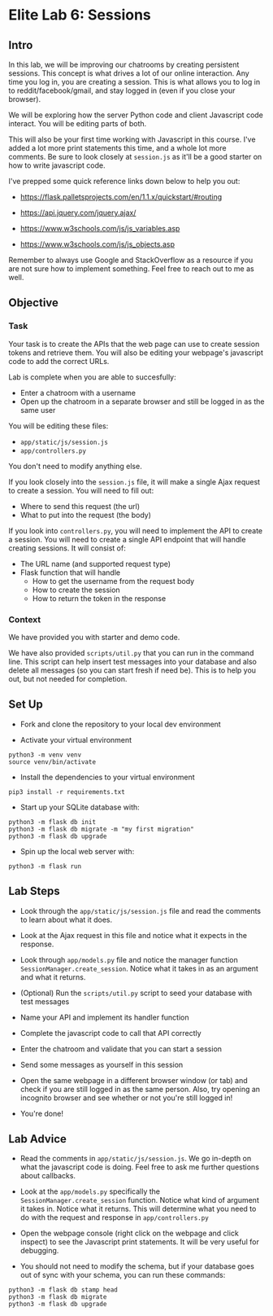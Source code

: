# Elite Lab 6: Sessions

## Intro
In this lab, we will be improving our chatrooms by creating persistent sessions. This concept is what drives a lot of our online interaction. Any time you log in, you are creating a session. This is what allows you to log in to reddit/facebook/gmail, and stay logged in (even if you close your browser).

We will be exploring how the server Python code and client Javascript code interact. You will be editing parts of both.

This will also be your first time working with Javascript in this course. I've added a lot
more print statements this time, and a whole lot more comments. Be sure to look closely
at `session.js` as it'll be a good starter on how to write javascript code.

I've prepped some quick reference links down below to help you out:

* https://flask.palletsprojects.com/en/1.1.x/quickstart/#routing

* https://api.jquery.com/jquery.ajax/

* https://www.w3schools.com/js/js_variables.asp

* https://www.w3schools.com/js/js_objects.asp


Remember to always use Google and StackOverflow as a resource if you are not sure how to implement something. Feel free to reach out to me as well.


## Objective
### Task
Your task is to create the APIs that the web page can use to create session tokens and retrieve them. You will also be editing your webpage's javascript code to add the correct URLs.

Lab is complete when you are able to succesfully:
* Enter a chatroom with a username
* Open up the chatroom in a separate browser and still be logged in as the same user

You will be editing these files:
* `app/static/js/session.js`
* `app/controllers.py`

You don't need to modify anything else.

If you look closely into the `session.js` file, it will make a single Ajax request to create a session. You will need to fill out:
* Where to send this request (the url)
* What to put into the request (the body)

If you look into `controllers.py`, you will need to implement the API to create a session. You will need to create a single API endpoint that will handle creating sessions. It will consist of:
* The URL name (and supported request type)
* Flask function that will handle
  * How to get the username from the request body
  * How to create the session
  * How to return the token in the response


### Context
We have provided you with starter and demo code. 

We have also provided `scripts/util.py` that you can run in the command line. This script can help insert test messages into your database and also delete all messages (so you can start fresh if need be). This is to help you out, but not needed for completion.


## Set Up
* Fork and clone the repository to your local dev environment

* Activate your virtual environment
```
python3 -m venv venv
source venv/bin/activate
```

* Install the dependencies to your virtual environment
```
pip3 install -r requirements.txt
```

* Start up your SQLite database with:
```
python3 -m flask db init
python3 -m flask db migrate -m "my first migration"
python3 -m flask db upgrade
```

* Spin up the local web server with:
```
python3 -m flask run
```


## Lab Steps
* Look through the `app/static/js/session.js` file and read the comments to learn about what it does.

* Look at the Ajax request in this file and notice what it expects in the response.

* Look through `app/models.py` file and notice the manager function `SessionManager.create_session`. Notice what it takes in as an argument and what it returns.

* (Optional) Run the `scripts/util.py` script to seed your database with test messages

* Name your API and implement its handler function

* Complete the javascript code to call that API correctly

* Enter the chatroom and validate that you can start a session

* Send some messages as yourself in this session

* Open the same webpage in a different browser window (or tab) and check if you are still logged in as the same person. Also, try opening an incognito browser and see whether or not you're still logged in!

* You're done!


## Lab Advice
* Read the comments in `app/static/js/session.js`. We go in-depth on what the javascript code is doing. Feel free to ask me further questions about callbacks.

* Look at the `app/models.py` specifically the `SessionManager.create_session` function. Notice what kind of argument it takes in. Notice what it returns. This will determine what you need to do with the request and response in `app/controllers.py`

* Open the webpage console (right click on the webpage and click inspect) to see the Javascript print statements. It will be very useful for debugging.

* You should not need to modify the schema, but if your database goes out of sync with your schema, you can run these commands:
```
python3 -m flask db stamp head
python3 -m flask db migrate
python3 -m flask db upgrade
```
